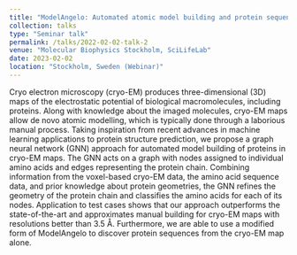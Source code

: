 ```yaml
---
title: "ModelAngelo: Automated atomic model building and protein sequence discovery for cryo-EM maps"
collection: talks
type: "Seminar talk"
permalink: /talks/2022-02-02-talk-2
venue: "Molecular Biophysics Stockholm, SciLifeLab"
date: 2023-02-02
location: "Stockholm, Sweden (Webinar)"
---
```


Cryo electron microscopy (cryo-EM) produces three-dimensional (3D) maps of the electrostatic potential of biological macromolecules, including proteins. Along with knowledge about the imaged molecules, cryo-EM maps allow de novo atomic modelling, which is typically done through a laborious manual process. Taking inspiration from recent advances in machine learning applications to protein structure prediction, we propose a graph neural network (GNN) approach for automated model building of proteins in cryo-EM maps. The GNN acts on a graph with nodes assigned to individual amino acids and edges representing the protein chain. Combining information from the voxel-based cryo-EM data, the amino acid sequence data, and prior knowledge about protein geometries, the GNN refines the geometry of the protein chain and classifies the amino acids for each of its nodes. Application to test cases shows that our approach outperforms the state-of-the-art and approximates manual building for cryo-EM maps with resolutions better than 3.5 Å. Furthermore, we are able to use a modified form of ModelAngelo to discover protein sequences from the cryo-EM map alone.
